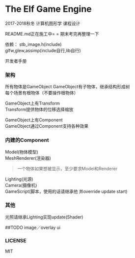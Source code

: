 The Elf Game Engine
========================

2017-2018秋冬 计算机图形学 课程设计

README.md正在施工中= =
期末考完再整理一下



依赖：
stb_image.h(include)  
glfw,glew,assimp(include自行,lib自行)  


开发者手册
### 架构
所有物体是GameObject
GameObject有子物体，继承结构形成树  
每个场景有根物体（不要操作根物体）  

GameObject上有Transform  
Transform提供物体的位移选择缩放  

GameObject上有Component  
GameObject通过Component支持各种效果  

### 内建的Component
Model(物体模型)  
MeshRenderer(渲染器)  
> 一个物体如果想被显示，至少要求Model和Renderer

Lighting(光源)  
Camera(摄像机)  
GameScript(脚本，使用的话请继承他 并override update start)  
### 其他
光照请继承Lighting实现update(Shader)

##TODO
image／overlay ui

### LICENSE

MIT